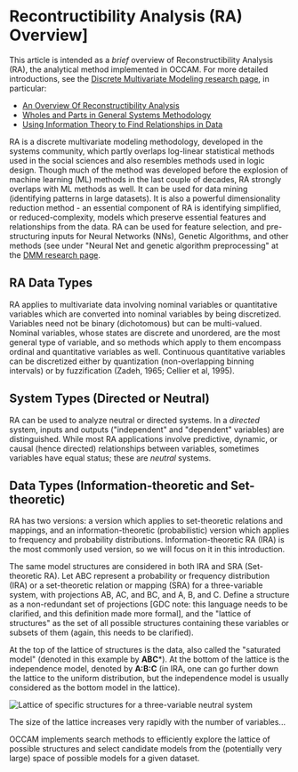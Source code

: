 # Recontructibility Analysis (RA) Overview]

This article is intended as a *brief* overview of Reconstructibility Analysis (RA), the analytical method implemented in OCCAM. For more detailed introductions, see the [Discrete Multivariate Modeling research page](https://www.pdx.edu/sysc/research-discrete-multivariate-modeling), in particular:
* [An Overview Of Reconstructibility Analysis](]https://www.pdx.edu/sysc/sites/www.pdx.edu.sysc/files/overview.pdf)
* [Wholes and Parts in General Systems Methodology](https://www.pdx.edu/sysc/sites/www.pdx.edu.sysc/files/wholesg.pdf)
* [Using Information Theory to Find Relationships in Data](https://www.pdx.edu/sysc/sites/www.pdx.edu.sysc/files/2013_SySc_Using_Info_Th_0.pdf)

RA is a discrete multivariate modeling methodology, developed in the systems community, which partly overlaps log-linear statistical methods used in the social sciences and also resembles methods used in logic design. Though much of the method was developed before the explosion of machine learning (ML) methods in the last couple of decades, RA strongly overlaps with ML methods as well. It can be used for data mining (identifying patterns in large datasets). It is also a powerful dimensionality reduction method - an essential component of RA is identifying simplified, or reduced-complexity, models which preserve essential features and relationships from the data. RA can be used for feature selection, and pre-structuring inputs for Neural Networks (NNs), Genetic Algorithms, and other methods (see under "Neural Net and genetic algorithm preprocessing" at the [DMM research page](https://www.pdx.edu/sysc/research-discrete-multivariate-modeling).


## RA Data Types

RA applies to multivariate data involving nominal variables  or quantitative variables which are converted into nominal
variables by being discretized.  Variables need not be binary (dichotomous) but can be multi-valued.  Nominal variables,
whose states are discrete and unordered, are the most general type of variable, and so methods which apply to
them encompass ordinal and quantitative variables as well. Continuous quantitative variables can be discretized either
by quantization (non-overlapping binning intervals) or by fuzzification (Zadeh, 1965; Cellier et al, 1995).


## System Types (Directed or Neutral)

RA can be used to analyze neutral or directed systems. In a *directed* system, inputs and outputs ("independent"  and "dependent"
variables) are distinguished.  While most RA applications involve predictive, dynamic, or causal (hence directed) relationships between variables, sometimes variables have equal status; these are *neutral* systems.

## Data Types (Information-theoretic and Set-theoretic)

RA has two versions: a version which applies to set-theoretic relations and mappings, and an information-theoretic (probabilistic) version which applies to frequency and probability distributions. Information-theoretic RA (IRA) is the most commonly used version, so we will focus on it in this introduction.

The same model structures are considered in both IRA and SRA (Set-theoretic RA). Let ABC represent a probability or frequency distribution (IRA) or a set-theoretic relation or mapping (SRA) for a three-variable system, with projections AB, AC, and BC, and A, B, and C. Define a structure as a non-redundant set of projections [GDC note: this language needs to be clarified, and this definition made more formal], and the "lattice of structures" as the set of all possible structures containing these variables or subsets of them (again, this needs to be clarified).

At the top of the lattice of structures is the data, also called the "saturated model" (denoted in this example by **ABC***). At the bottom of the lattice is the independence model, denoted by **A:B:C** (in IRA, one can go further down the lattice to the uniform distribution, but the independence model is usually considered as the bottom model in the lattice).

![Lattice of specific structures for a three-variable neutral system](images/3-variable-neutral-lattice.png)

The size of the lattice increases very rapidly with the number of variables...

OCCAM implements search methods to efficiently explore the lattice of possible structures and select candidate models from the (potentially very large) space of possible models for a given dataset.

